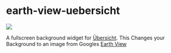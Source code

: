 # earth-view-uebersicht

![](screenshot.png)

A fullscreen background widget for [Übersicht](http://tracesof.net/uebersicht/).
This Changes your Background to an image from Googles [Earth View](https://earthview.withgoogle.com/)

